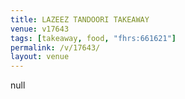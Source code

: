 ```yaml
---
title: LAZEEZ TANDOORI TAKEAWAY
venue: v17643
tags: [takeaway, food, "fhrs:661621"]
permalink: /v/17643/
layout: venue
---
```

null